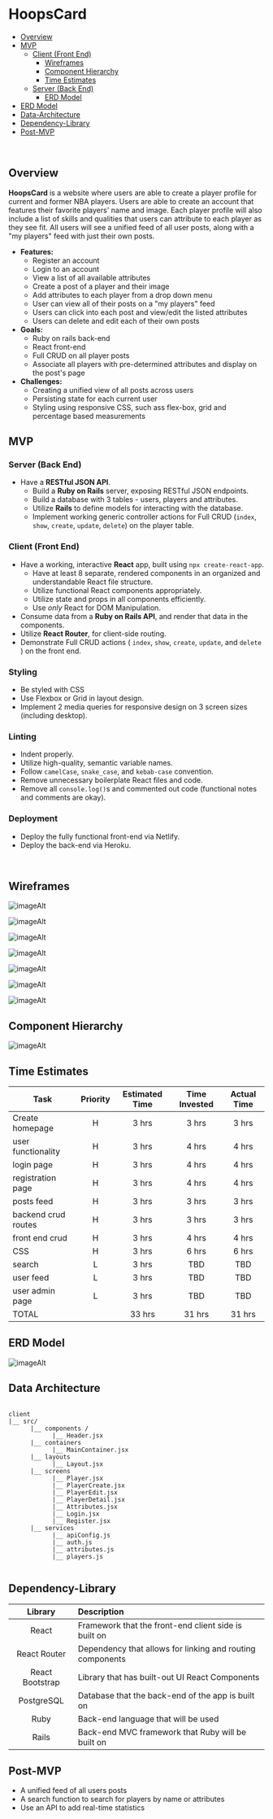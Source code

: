 # HoopsCard
- [Overview](#overview)
- [MVP](#mvp)
  - [Client (Front End)](#client-front-end)
    - [Wireframes](#wireframes)
    - [Component Hierarchy](#component-hierarchy)
    - [Time Estimates](#time-estimates)
  - [Server (Back End)](#server-back-end)
    - [ERD Model](#erd-model)
- [ERD Model](#erd-model)
- [Data-Architecture](#data-architecture)
- [Dependency-Library](#dependency-library)
- [Post-MVP](#post-mvp)


<br>

## Overview

**HoopsCard** is a website where users are able to create a player profile for current and former NBA players. Users are able to create an account that features their favorite players' name and image. Each player profile will also include a list of skills and qualities that users can attribute to each player as they see fit. All users will see a unified feed of all user posts, along with a "my players" feed with just their own posts. 

   - **Features:**
      - Register an account
      - Login to an account
      - View a list of all available attributes 
      - Create a post of a player and their image
      - Add attributes to each player from a drop down menu 
      - User can view all of their posts on a "my players" feed
      - Users can click into each post and view/edit the listed attributes
      - Users can delete and edit each of their own posts
   - **Goals:** 
      - Ruby on rails back-end 
      - React front-end
      - Full CRUD on all player posts
      - Associate all players with pre-determined attributes and display on the post's page
   - **Challenges:** 
      - Creating a unified view of all posts across users
      - Persisting state for each current user
      - Styling using responsive CSS, such ass flex-box, grid and percentage based measurements
      
## MVP

### Server (Back End) <!-- omit in toc -->

- Have a **RESTful JSON API**.
  - Build a **Ruby on Rails** server, exposing RESTful JSON endpoints.
  - Build a database with 3 tables - users, players and attributes.
  - Utilize **Rails** to define models for interacting with the database.
  - Implement working generic controller actions for Full CRUD (`index`, `show`, `create`, `update`, `delete`) on the player table. 

### Client (Front End) <!-- omit in toc -->

- Have a working, interactive **React** app, built using `npx create-react-app`.
  - Have at least 8 separate, rendered components in an organized and understandable React file structure.
  - Utilize functional React components appropriately.
  - Utilize state and props in all components efficiently.
  - Use _only_ React for DOM Manipulation.
- Consume data from a **Ruby on Rails API**, and render that data in the components.
- Utilize **React Router**, for client-side routing.
- Demonstrate Full CRUD actions ( `index`, `show`, `create`, `update`, and `delete` ) on the front end.

### Styling <!-- omit in toc -->

- Be styled with CSS
- Use Flexbox or Grid in layout design.
- Implement 2 media queries for responsive design on 3 screen sizes (including desktop).

### Linting <!-- omit in toc -->

- Indent properly.
- Utilize high-quality, semantic variable names.
- Follow `camelCase`, `snake_case`, and `kebab-case` convention.
- Remove unnecessary boilerplate React files and code.
- Remove all `console.log()`s and commented out code (functional notes and comments are okay).

### Deployment <!-- omit in toc -->

- Deploy the fully functional front-end via Netlify.
- Deploy the back-end via Heroku.

<br>

## Wireframes

![imageAlt](https://i.imgur.com/pIsd9jW.png)

![imageAlt](https://i.imgur.com/IN5pJu6.png)

![imageAlt](https://i.imgur.com/QRxt2xs.png)

![imageAlt](https://i.imgur.com/T6RSxCf.png)

![imageAlt](https://i.imgur.com/HYplEp9.png)

![imageAlt](https://i.imgur.com/viUiOGb.png)

![imageAlt](https://i.imgur.com/WoTOxSX.png)

## Component Hierarchy

![imageAlt](https://i.imgur.com/Vk6lgzg.png)

## Time Estimates 

| Task                | Priority | Estimated Time | Time Invested | Actual Time |
| ------------------- | :------: | :------------: | :-----------: | :---------: |
| Create homepage   |    H     |     3 hrs      |    3 hrs    |   3 hrs    | 
| user functionality |    H     |     3 hrs      |   4 hrs      |     4 hrs      |
| login page |    H     |     3 hrs      |    4 hrs      |     4 hrs      |
| registration page |    H     |     3 hrs      |    4 hrs     |     4 hrs      |
| posts feed |    H     |     3 hrs      |   3 hrs     |     3 hrs      |
| backend crud routes |    H     |     3 hrs      |    3 hrs    |     3 hrs      |
| front end crud |    H     |     3 hrs      |   4 hrs     |     4 hrs      |
| CSS |    H     |     3 hrs      |   6 hrs     |     6 hrs      |
| search |    L     |     3 hrs      |    TBD      |     TBD      |
| user feed |    L     |     3 hrs      |    TBD    |     TBD      |
| user admin page |    L     |     3 hrs      |    TBD      |     TBD     |
| TOTAL               |          |     33 hrs      |    31 hrs    |     31 hrs     |

## ERD Model

![imageAlt](https://i.imgur.com/NXRwn4O.png)

## Data Architecture 

``` structure

client
|__ src/
      |__ components /
            |__ Header.jsx
      |__ containers
            |__ MainContainer.jsx
      |__ layouts
            |__ Layout.jsx
      |__ screens
            |__ Player.jsx
            |__ PlayerCreate.jsx
            |__ PlayerEdit.jsx
            |__ PlayerDetail.jsx
            |__ Attributes.jsx
            |__ Login.jsx
            |__ Register.jsx
      |__ services
            |__ apiConfig.js
            |__ auth.js
            |__ attributes.js
            |__ players.js


```

## Dependency-Library

|     Library      | Description                                |
| :--------------: | :----------------------------------------- |
|      React       | Framework that the front-end client side is built on |
|  React Router	   | Dependency that allows for linking and routing components |
| React Bootstrap	 | Library that has built-out UI React Components |
|     PostgreSQL	    | Database that the back-end of the app is built on |
|     Ruby	    | Back-end language that will be used |
|     Rails		    | Back-end MVC framework that Ruby will be built on |


## Post-MVP

- A unified feed of all users posts
- A search function to search for players by name or attributes
- Use an API to add real-time statistics






